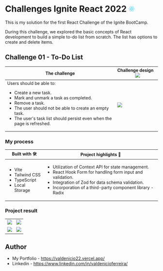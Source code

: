 # Challenges Ignite React 2022 <img width="20" height="20" src="https://raw.githubusercontent.com/devicons/devicon/master/icons/react/react-original.svg" />

<p>This is my solution for the first React Challenge of the Ignite BootCamp.</p>
<p>During this challenge, we explored the basic concepts of React development to build a simple to-do list from scratch. The list has options to create and delete items.</p>

## Challenge 01 - To-Do List

<table>
 <thead>
  <tr>
   <th>
    The challenge
   </th>
   <th>
        Challenge design &nbsp; &nbsp; <a href='https://www.figma.com/file/0n0zDN7zbzhRbaEO74Xesx/ToDo-List/duplicate'><img width='15'  src='https://github.com/valdenicio22/git-sheet-cheat/assets/40251933/174de823-9d39-4f04-a1ee-56b747589dc1'></a>
   </th>
  </tr>
 </thead>
 <tbody>
  <tr>
   <td>
    Users should be able to:
    <ul>
     <li>Create a new task.</li>
     <li>Mark and unmark a task as completed.</li>
     <li>Remove a task.</li>
     <li>The user should not be able to create an empty task.</li>
     <li>The user's task list should persist even when the page is refreshed.</li>
    </ul>
   </td>
   <td>
    <img src="https://github.com/valdenicio22/git-sheet-cheat/assets/40251933/7f4d69a6-7caa-4605-a9aa-ea435d851384" />
   </td>
  </tr>
 </tbody>
</table>

### My process

<table>
 <thead>
  <tr>
   <th>Built with 🛠️</th>
   <th>Project highlights 🚀</th>
  </tr>
 </thead>
 <tbody>
  <tr>
   
   <td>
    <ul>
  <li>Vite</li>
  <li>Tailwind CSS </li>
  <li>TypeScript</li>
  <li>Local Storage</li>
</ul>
   </td>

   <td>
    <ul>
 <li>Utilization of Context API for state management.</li>
 <li>React Hook Form for handling form input and validation.</li>
 <li>Integration of Zod for data schema validation.</li>
 <li>Incorporation of a third-party component library - Radix</li>
</ul>
   </td>
  </tr>
 </tbody>
</table>

### Project result

<table>
  <body>
   <tr>
     <td>
     <img src='https://github.com/valdenicio22/git-sheet-cheat/assets/40251933/ad2204d4-7bf0-4daa-a583-542d9afab77d' />
    </td>
    <td>
     <img src='https://github.com/valdenicio22/git-sheet-cheat/assets/40251933/453f4176-6b2a-45ae-a030-0c7b33bbc767' />
    </td>
   </tr>
   <tr>
    <td>
     <img src='https://github.com/valdenicio22/git-sheet-cheat/assets/40251933/1283b998-94ce-4d94-b324-5a7d1b525de9' />
    </td>
    <td align='center'>
     <img src='https://github.com/valdenicio22/git-sheet-cheat/assets/40251933/6ecc3304-7519-4cb7-995a-782a6b68e5d5' />
    </td>
   </tr>
  </body>
</table>

## Author

- My Portfolio - https://valdenicio22.vercel.app/
- Linkedin - https://www.linkedin.com/in/valdenicioferreira/
